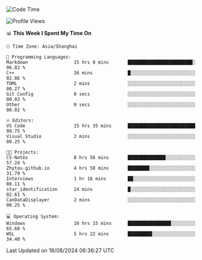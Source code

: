 <!--START_SECTION:waka-->
![Code Time](http://img.shields.io/badge/Code%20Time-1%2C908%20hrs%2052%20mins-blue)

![Profile Views](http://img.shields.io/badge/Profile%20Views-6-blue)

📊 **This Week I Spent My Time On** 

```text
🕑︎ Time Zone: Asia/Shanghai

💬 Programming Languages: 
Markdown                 15 hrs 8 mins       ████████████████████████░   96.82 % 
C++                      26 mins             █░░░░░░░░░░░░░░░░░░░░░░░░   02.86 % 
TOML                     2 mins              ░░░░░░░░░░░░░░░░░░░░░░░░░   00.27 % 
Git Config               0 secs              ░░░░░░░░░░░░░░░░░░░░░░░░░   00.03 % 
Other                    0 secs              ░░░░░░░░░░░░░░░░░░░░░░░░░   00.02 % 

🔥 Editors: 
VS Code                  15 hrs 35 mins      █████████████████████████   99.75 % 
Visual Studio            2 mins              ░░░░░░░░░░░░░░░░░░░░░░░░░   00.25 % 

🐱‍💻 Projects: 
CS-Notes                 8 hrs 56 mins       ██████████████░░░░░░░░░░░   57.24 % 
Zhytou.github.io         4 hrs 58 mins       ████████░░░░░░░░░░░░░░░░░   31.79 % 
Interviews               1 hr 16 mins        ██░░░░░░░░░░░░░░░░░░░░░░░   08.11 % 
star_identification      24 mins             █░░░░░░░░░░░░░░░░░░░░░░░░   02.61 % 
CanDataDisplayer         2 mins              ░░░░░░░░░░░░░░░░░░░░░░░░░   00.25 % 

💻 Operating System: 
Windows                  10 hrs 15 mins      ████████████████░░░░░░░░░   65.60 % 
WSL                      5 hrs 22 mins       █████████░░░░░░░░░░░░░░░░   34.40 % 
```


 Last Updated on 18/08/2024 06:36:27 UTC
<!--END_SECTION:waka-->
